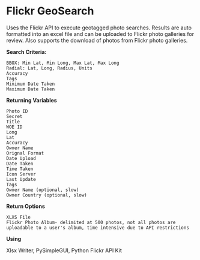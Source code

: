 # Flickr GeoSearch

Uses the Flickr API to execute geotagged photo searches. Results are auto formatted into an excel file and can be uploaded to Flickr photo galleries for review. Also supports the download of photos from Flickr photo galleries.

**Search Criteria:**

    BBOX: Min Lat, Min Long, Max Lat, Max Long
    Radial: Lat, Long, Radius, Units
    Accuracy
    Tags
    Minimum Date Taken
    Maximum Date Taken
    
**Returning Variables**

    Photo ID
    Secret
    Title
    WOE ID
    Long
    Lat
    Accuracy
    Owner Name
    Orignal Format
    Date Upload
    Date Taken
    Time Taken
    Icon Server
    Last Update
    Tags
    Owner Name (optional, slow)
    Owner Country (optional, slow)
  
**Return Options**
    
    XLXS File
    Flickr Photo Album- delimited at 500 photos, not all photos are uploadable to a user's album, time intensive due to API restrictions
  
**Using**

Xlsx Writer, 
PySimpleGUI, 
Python Flickr API Kit
